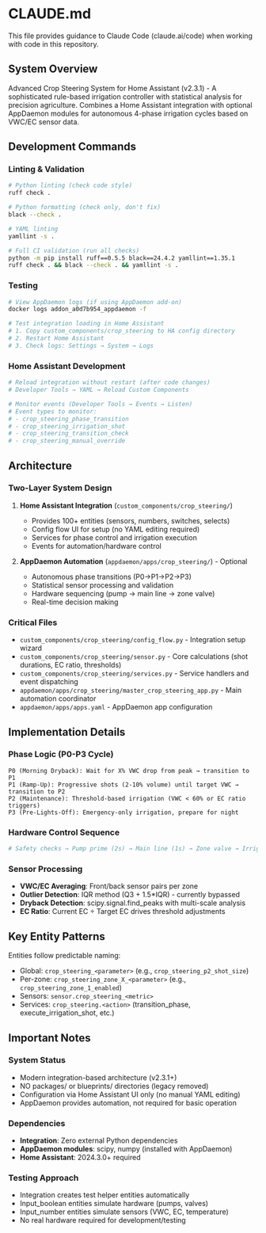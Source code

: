 # CLAUDE.md

This file provides guidance to Claude Code (claude.ai/code) when working with code in this repository.

## System Overview

Advanced Crop Steering System for Home Assistant (v2.3.1) - A sophisticated rule-based irrigation controller with statistical analysis for precision agriculture. Combines a Home Assistant integration with optional AppDaemon modules for autonomous 4-phase irrigation cycles based on VWC/EC sensor data.

## Development Commands

### Linting & Validation
```bash
# Python linting (check code style)
ruff check .

# Python formatting (check only, don't fix)
black --check .

# YAML linting
yamllint -s .

# Full CI validation (run all checks)
python -m pip install ruff==0.5.5 black==24.4.2 yamllint==1.35.1
ruff check . && black --check . && yamllint -s .
```

### Testing
```bash
# View AppDaemon logs (if using AppDaemon add-on)
docker logs addon_a0d7b954_appdaemon -f

# Test integration loading in Home Assistant
# 1. Copy custom_components/crop_steering to HA config directory
# 2. Restart Home Assistant
# 3. Check logs: Settings → System → Logs
```

### Home Assistant Development
```bash
# Reload integration without restart (after code changes)
# Developer Tools → YAML → Reload Custom Components

# Monitor events (Developer Tools → Events → Listen)
# Event types to monitor:
# - crop_steering_phase_transition
# - crop_steering_irrigation_shot
# - crop_steering_transition_check
# - crop_steering_manual_override
```

## Architecture

### Two-Layer System Design
1. **Home Assistant Integration** (`custom_components/crop_steering/`)
   - Provides 100+ entities (sensors, numbers, switches, selects)
   - Config flow UI for setup (no YAML editing required)
   - Services for phase control and irrigation execution
   - Events for automation/hardware control

2. **AppDaemon Automation** (`appdaemon/apps/crop_steering/`) - Optional
   - Autonomous phase transitions (P0→P1→P2→P3)
   - Statistical sensor processing and validation
   - Hardware sequencing (pump → main line → zone valve)
   - Real-time decision making

### Critical Files
- `custom_components/crop_steering/config_flow.py` - Integration setup wizard
- `custom_components/crop_steering/sensor.py` - Core calculations (shot durations, EC ratio, thresholds)
- `custom_components/crop_steering/services.py` - Service handlers and event dispatching
- `appdaemon/apps/crop_steering/master_crop_steering_app.py` - Main automation coordinator
- `appdaemon/apps/apps.yaml` - AppDaemon app configuration

## Implementation Details

### Phase Logic (P0-P3 Cycle)
```
P0 (Morning Dryback): Wait for X% VWC drop from peak → transition to P1
P1 (Ramp-Up): Progressive shots (2-10% volume) until target VWC → transition to P2
P2 (Maintenance): Threshold-based irrigation (VWC < 60% or EC ratio triggers)
P3 (Pre-Lights-Off): Emergency-only irrigation, prepare for night
```

### Hardware Control Sequence
```python
# Safety checks → Pump prime (2s) → Main line (1s) → Zone valve → Irrigate → Shutdown
```

### Sensor Processing
- **VWC/EC Averaging**: Front/back sensor pairs per zone
- **Outlier Detection**: IQR method (Q3 + 1.5*IQR) - currently bypassed
- **Dryback Detection**: scipy.signal.find_peaks with multi-scale analysis
- **EC Ratio**: Current EC ÷ Target EC drives threshold adjustments

## Key Entity Patterns

Entities follow predictable naming:
- Global: `crop_steering_<parameter>` (e.g., `crop_steering_p2_shot_size`)
- Per-zone: `crop_steering_zone_X_<parameter>` (e.g., `crop_steering_zone_1_enabled`)
- Sensors: `sensor.crop_steering_<metric>` 
- Services: `crop_steering.<action>` (transition_phase, execute_irrigation_shot, etc.)

## Important Notes

### System Status
- Modern integration-based architecture (v2.3.1+)
- NO packages/ or blueprints/ directories (legacy removed)
- Configuration via Home Assistant UI only (no manual YAML editing)
- AppDaemon provides automation, not required for basic operation

### Dependencies
- **Integration**: Zero external Python dependencies
- **AppDaemon modules**: scipy, numpy (installed with AppDaemon)
- **Home Assistant**: 2024.3.0+ required

### Testing Approach
- Integration creates test helper entities automatically
- Input_boolean entities simulate hardware (pumps, valves)
- Input_number entities simulate sensors (VWC, EC, temperature)
- No real hardware required for development/testing